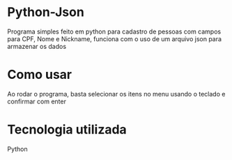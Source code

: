 # Python-Json
Programa simples feito em python para cadastro de pessoas com campos para CPF, Nome e Nickname, funciona com o uso de um arquivo json para armazenar os dados

# Como usar
Ao rodar o programa, basta selecionar os itens no menu usando o teclado e confirmar com enter

# Tecnologia utilizada
Python
